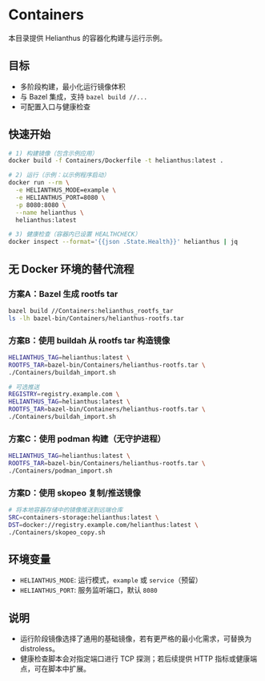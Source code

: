 # Containers

本目录提供 Helianthus 的容器化构建与运行示例。

## 目标
- 多阶段构建，最小化运行镜像体积
- 与 Bazel 集成，支持 `bazel build //...`
- 可配置入口与健康检查

## 快速开始

```bash
# 1) 构建镜像（包含示例应用）
docker build -f Containers/Dockerfile -t helianthus:latest .

# 2) 运行（示例：以示例程序启动）
docker run --rm \
  -e HELIANTHUS_MODE=example \
  -e HELIANTHUS_PORT=8080 \
  -p 8080:8080 \
  --name helianthus \
  helianthus:latest

# 3) 健康检查（容器内已设置 HEALTHCHECK）
docker inspect --format='{{json .State.Health}}' helianthus | jq
```

## 无 Docker 环境的替代流程

### 方案A：Bazel 生成 rootfs tar
```bash
bazel build //Containers:helianthus_rootfs_tar
ls -lh bazel-bin/Containers/helianthus-rootfs.tar
```

### 方案B：使用 buildah 从 rootfs tar 构造镜像
```bash
HELIANTHUS_TAG=helianthus:latest \
ROOTFS_TAR=bazel-bin/Containers/helianthus-rootfs.tar \
./Containers/buildah_import.sh

# 可选推送
REGISTRY=registry.example.com \
HELIANTHUS_TAG=helianthus:latest \
ROOTFS_TAR=bazel-bin/Containers/helianthus-rootfs.tar \
./Containers/buildah_import.sh
```

### 方案C：使用 podman 构建（无守护进程）
```bash
HELIANTHUS_TAG=helianthus:latest \
ROOTFS_TAR=bazel-bin/Containers/helianthus-rootfs.tar \
./Containers/podman_import.sh
```

### 方案D：使用 skopeo 复制/推送镜像
```bash
# 将本地容器存储中的镜像推送到远端仓库
SRC=containers-storage:helianthus:latest \
DST=docker://registry.example.com/helianthus:latest \
./Containers/skopeo_copy.sh
```

## 环境变量
- `HELIANTHUS_MODE`: 运行模式，`example` 或 `service`（预留）
- `HELIANTHUS_PORT`: 服务监听端口，默认 `8080`

## 说明
- 运行阶段镜像选择了通用的基础镜像，若有更严格的最小化需求，可替换为 distroless。
- 健康检查脚本会对指定端口进行 TCP 探测；若后续提供 HTTP 指标或健康端点，可在脚本中扩展。


